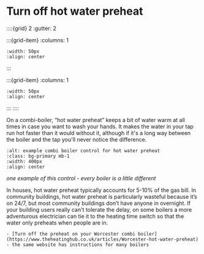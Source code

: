 # Turn off hot water preheat 

<!-- - 2 star, £ -->

::::{grid} 2
:gutter: 2

:::{grid-item}
:columns: 1
```{image} ../images/cost-1.jpg
:width: 50px
:align: center
```
:::

:::{grid-item}
:columns: 1 
```{image} ../images/2-star.jpg
:width: 50px
:align: center
```
:::
::::

On a combi-boiler, “hot water preheat” keeps a bit of water warm at all times in case you want to wash your hands. It makes the water in your tap run hot faster than it would without it, although if it's a long way between the boiler and the tap you'll never notice the difference.  

```{image} ../images/eco-button.jpg
:alt: example combi boiler control for hot water preheat
:class: bg-primary mb-1
:width: 400px
:align: center
```
*one example of this control - every boiler is a little different*

In houses, hot water preheat typically accounts for 5-10% of the gas bill.  In community buildings, hot water preheat is particularly wasteful because it’s on 24/7, but most community buildings don’t have anyone in overnight.  If your building users really can't tolerate the delay, on some boilers a more adventurous electrician can tie it to the heating time switch so that the water only preheats when people are in. 


```{admonition} More information
- [Turn off the preheat on your Worcester combi boiler](https://www.theheatinghub.co.uk/articles/Worcester-hot-water-preheat) - the same website has instructions for many boilers

```